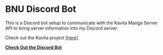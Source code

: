 # BNU Discord Bot
This is a Discord bot setup to communicate with the Kavita Manga Server API to bring server information into my Discord server.

Check out the Kavita project [[here](https://github.com/Kareadita/Kavita)].
<br>

**[<i class="fa-solid fa-fire"></i> Check Out the Discord Bot](https://github.com/hillmanation/bnu-discord-bot)**
